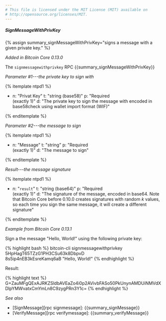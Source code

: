 ```yaml
---
# This file is licensed under the MIT License (MIT) available on
# http://opensource.org/licenses/MIT.
---
```


##### SignMessageWithPrivKey

{% assign summary_signMessageWithPrivKey="signs a message with a given private key." %}

*Added in Bitcoin Core 0.13.0*

The `signmessagewithprivkey` RPC {{summary_signMessageWithPrivKey}}

*Parameter #1---the private key to sign with*

{% itemplate ntpd1 %}
- n: "Privat Key"
  t: "string (base58)"
  p: "Required<br>(exactly 1)"
  d: "The private key to sign the message with encoded in base58check using wallet import format (WIF)"

{% enditemplate %}

*Parameter #2---the message to sign*

{% itemplate ntpd1 %}
- n: "Message"
  t: "string"
  p: "Required<br>(exactly 1)"
  d: "The message to sign"

{% enditemplate %}

*Result---the message signature*

{% itemplate ntpd1 %}
- n: "`result`"
  t: "string (base64)"
  p: "Required<br>(exactly 1)"
  d: "The signature of the message, encoded in base64.  Note that Bitcoin Core before 0.10.0 creates signatures with random *k* values, so each time you sign the same message, it will create a different signature"

{% enditemplate %}

*Example from Bitcoin Core 0.13.1*

Sign a the message "Hello, World!" using the following private key:

{% highlight bash %}
bitcoin-cli signmessagewithprivkey 5HpHagT65TZzG1PH3CSu63k8DbpvD\
8s5ip4nEB3kEsreKamq6aB "Hello, World!"
{% endhighlight %}

Result:

{% highlight text %}
G+ZauMFgQExAJRKZSldbAVEaZo4i0p2AVivbFASo50PkUnynAMDUiNMVdXDlpYMWvatxCmYmLn8C9zygPRn3Y1c=
{% endhighlight %}

*See also*

* [SignMessage][rpc signmessage]: {{summary_signMessage}}
* [VerifyMessage][rpc verifymessage]: {{summary_verifyMessage}}

